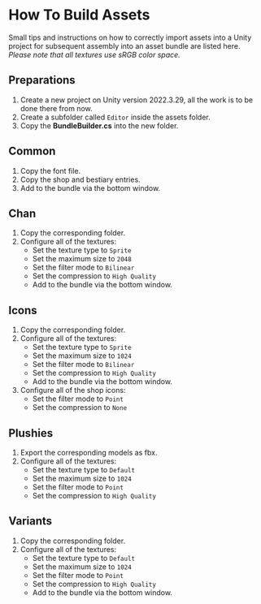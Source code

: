 # How To Build Assets
Small tips and instructions on how to correctly import assets into a Unity project for subsequent assembly into an asset bundle are listed here.
*Please note that all textures use sRGB color space.*

## Preparations
1. Create a new project on Unity version 2022.3.29, all the work is to be done there from now.
2. Create a subfolder called `Editor` inside the assets folder.
3. Copy the **BundleBuilder.cs** into the new folder.

## Common
1. Copy the font file.
2. Copy the shop and bestiary entries.
3. Add to the bundle via the bottom window.

## Chan
1. Copy the corresponding folder.
2. Configure all of the textures:
   * Set the texture type to `Sprite`
   * Set the maximum size to `2048`
   * Set the filter mode to `Bilinear`
   * Set the compression to `High Quality`
   * Add to the bundle via the bottom window.

## Icons
1. Copy the corresponding folder.
2. Configure all of the textures:
   * Set the texture type to `Sprite`
   * Set the maximum size to `1024`
   * Set the filter mode to `Bilinear`
   * Set the compression to `High Quality`
   * Add to the bundle via the bottom window.
3. Configure all of the shop icons:
   * Set the filter mode to `Point`
   * Set the compression to `None`

## Plushies
1. Export the corresponding models as fbx.
2. Configure all of the textures:
   * Set the texture type to `Default`
   * Set the maximum size to `1024`
   * Set the filter mode to `Point`
   * Set the compression to `High Quality`

## Variants
1. Copy the corresponding folder.
2. Configure all of the textures:
   * Set the texture type to `Default`
   * Set the maximum size to `1024`
   * Set the filter mode to `Point`
   * Set the compression to `High Quality`
   * Add to the bundle via the bottom window.
